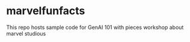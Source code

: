 # marvelfunfacts
This repo hosts sample code for GenAI 101 with pieces workshop about marvel studious
